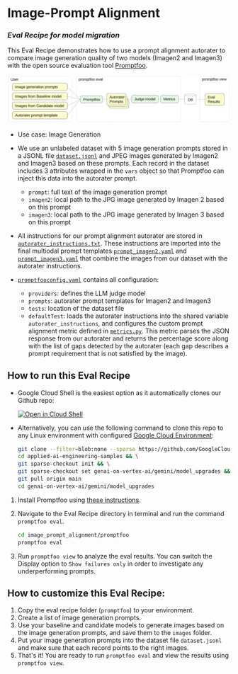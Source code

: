 # Image-Prompt Alignment
### _Eval Recipe for model migration_

This Eval Recipe demonstrates how to use a prompt alignment autorater to compare image generation quality of two models (Imagen2 and Imagen3) with the open source evaluation tool [Promptfoo](https://www.promptfoo.dev/).

![](diagram.png "Promptfoo")

- Use case: Image Generation

- We use an unlabeled dataset with 5 image generation prompts stored in a JSONL file [`dataset.jsonl`](./dataset.jsonl) and JPEG images generated by Imagen2 and Imagen3 based on these prompts. Each record in the dataset includes 3 attributes wrapped in the `vars` object so that Promptfoo can inject this data into the autorater prompt.
    - `prompt`: full text of the image generation prompt
    - `imagen2`: local path to the JPG image generated by Imagen 2 based on this prompt
    - `imagen3`: local path to the JPG image generated by Imagen 3 based on this prompt

- All instructions for our prompt alignment autorater are stored in [`autorater_instructions.txt`](./autorater_instructions.txt). These instructions are imported into the final multiodal prompt templates [`prompt_imagen2.yaml`](./prompt_imagen2.yaml) and [`prompt_imagen3.yaml`](./prompt_imagen3.yaml) that combine the images from our dataset with the autorater instructions.

- [`promptfooconfig.yaml`](./promptfooconfig.yaml) contains all  configuration:
    - `providers`: defines the LLM judge model
    - `prompts`: autorater prompt templates for Imagen2 and Imagen3
    - `tests`: location of the dataset file
    - `defaultTest`: loads the autorater instructions into the shared variable `autorater_instructions`, and configures the custom prompt alignment metric defined in [`metrics.py`](./metrics.py). This metric parses the JSON response from our autorater and returns the percentage score along with the list of gaps detected by the autorater (each gap describes a prompt requirement that is not satisfied by the image).

## How to run this Eval Recipe

- Google Cloud Shell is the easiest option as it automatically clones our Github repo:

    <a href="https://console.cloud.google.com/cloudshell/open?git_repo=https://github.com/GoogleCloudPlatform/applied-ai-engineering-samples&cloudshell_git_branch=main&cloudshell_workspace=genai-on-vertex-ai/gemini/model_upgrades">
        <img alt="Open in Cloud Shell" src="http://gstatic.com/cloudssh/images/open-btn.png">
    </a>

- Alternatively, you can use the following command to clone this repo to any Linux environment with configured [Google Cloud Environment](https://cloud.google.com/vertex-ai/docs/start/cloud-environment):

    ``` bash
    git clone --filter=blob:none --sparse https://github.com/GoogleCloudPlatform/applied-ai-engineering-samples.git && \
    cd applied-ai-engineering-samples && \
    git sparse-checkout init && \
    git sparse-checkout set genai-on-vertex-ai/gemini/model_upgrades && \
    git pull origin main
    cd genai-on-vertex-ai/gemini/model_upgrades
    ```

1. Install Promptfoo using [these instructions](https://www.promptfoo.dev/docs/installation/).
1. Navigate to the Eval Recipe directory in terminal and run the command `promptfoo eval`.

    ``` bash
    cd image_prompt_alignment/promptfoo
    promptfoo eval
    ```

1. Run `promptfoo view` to analyze the eval results. You can switch the Display option to `Show failures only` in order to investigate any underperforming prompts.

## How to customize this Eval Recipe:
1. Copy the eval recipe folder (`promptfoo`) to your environment.
1. Create a list of image generation prompts.
1. Use your baseline and candidate models to generate images based on the image generation prompts, and save them to the `images` folder.
1. Put your image generation prompts into the dataset file `dataset.jsonl` and make sure that each record points to the right images.
1. That's it! You are ready to run `promptfoo eval` and view the results using `promptfoo view`.